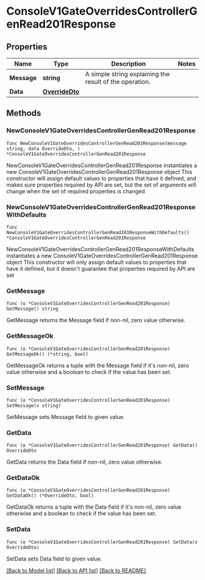 # ConsoleV1GateOverridesControllerGenRead201Response

## Properties

Name | Type | Description | Notes
------------ | ------------- | ------------- | -------------
**Message** | **string** | A simple string explaining the result of the operation. | 
**Data** | [**OverrideDto**](OverrideDto.md) |  | 

## Methods

### NewConsoleV1GateOverridesControllerGenRead201Response

`func NewConsoleV1GateOverridesControllerGenRead201Response(message string, data OverrideDto, ) *ConsoleV1GateOverridesControllerGenRead201Response`

NewConsoleV1GateOverridesControllerGenRead201Response instantiates a new ConsoleV1GateOverridesControllerGenRead201Response object
This constructor will assign default values to properties that have it defined,
and makes sure properties required by API are set, but the set of arguments
will change when the set of required properties is changed

### NewConsoleV1GateOverridesControllerGenRead201ResponseWithDefaults

`func NewConsoleV1GateOverridesControllerGenRead201ResponseWithDefaults() *ConsoleV1GateOverridesControllerGenRead201Response`

NewConsoleV1GateOverridesControllerGenRead201ResponseWithDefaults instantiates a new ConsoleV1GateOverridesControllerGenRead201Response object
This constructor will only assign default values to properties that have it defined,
but it doesn't guarantee that properties required by API are set

### GetMessage

`func (o *ConsoleV1GateOverridesControllerGenRead201Response) GetMessage() string`

GetMessage returns the Message field if non-nil, zero value otherwise.

### GetMessageOk

`func (o *ConsoleV1GateOverridesControllerGenRead201Response) GetMessageOk() (*string, bool)`

GetMessageOk returns a tuple with the Message field if it's non-nil, zero value otherwise
and a boolean to check if the value has been set.

### SetMessage

`func (o *ConsoleV1GateOverridesControllerGenRead201Response) SetMessage(v string)`

SetMessage sets Message field to given value.


### GetData

`func (o *ConsoleV1GateOverridesControllerGenRead201Response) GetData() OverrideDto`

GetData returns the Data field if non-nil, zero value otherwise.

### GetDataOk

`func (o *ConsoleV1GateOverridesControllerGenRead201Response) GetDataOk() (*OverrideDto, bool)`

GetDataOk returns a tuple with the Data field if it's non-nil, zero value otherwise
and a boolean to check if the value has been set.

### SetData

`func (o *ConsoleV1GateOverridesControllerGenRead201Response) SetData(v OverrideDto)`

SetData sets Data field to given value.



[[Back to Model list]](../README.md#documentation-for-models) [[Back to API list]](../README.md#documentation-for-api-endpoints) [[Back to README]](../README.md)


